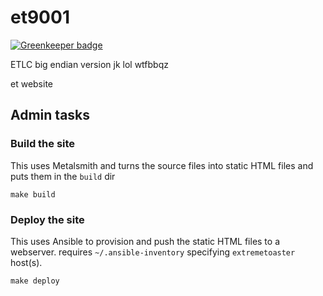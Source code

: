 # et9001

[![Greenkeeper badge](https://badges.greenkeeper.io/insanity54/et9001.svg)](https://greenkeeper.io/)

ETLC big endian version jk lol wtfbbqz

et website


## Admin tasks

### Build the site

This uses Metalsmith and turns the source files into static HTML files and puts them in the `build` dir

    make build

### Deploy the site

This uses Ansible to provision and push the static HTML files to a webserver. requires `~/.ansible-inventory` specifying `extremetoaster` host(s).

    make deploy
